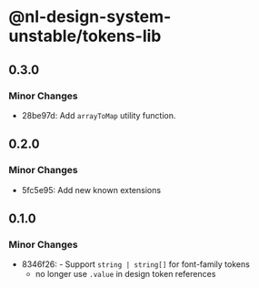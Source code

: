 # @nl-design-system-unstable/tokens-lib

## 0.3.0

### Minor Changes

- 28be97d: Add `arrayToMap` utility function.

## 0.2.0

### Minor Changes

- 5fc5e95: Add new known extensions

## 0.1.0

### Minor Changes

- 8346f26: - Support `string | string[]` for font-family tokens
  - no longer use `.value` in design token references
